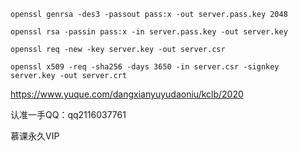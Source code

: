 ```
openssl genrsa -des3 -passout pass:x -out server.pass.key 2048

openssl rsa -passin pass:x -in server.pass.key -out server.key 

openssl req -new -key server.key -out server.csr 

openssl x509 -req -sha256 -days 3650 -in server.csr -signkey server.key -out server.crt 
```


https://www.yuque.com/dangxianyuyudaoniu/kclb/2020

认准一手QQ：qq2116037761

慕课永久VIP
